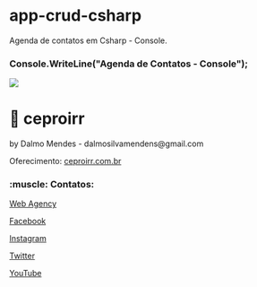 # app-crud-csharp
Agenda de contatos em Csharp - Console.

<h3>Console.WriteLine("Agenda de Contatos - Console");</h3>
<img src="xx">


# :rocket: ceproirr 
<p>by Dalmo Mendes - dalmosilvamendens@gmail.com</p>
<p>Oferecimento: <a href="https://ceproirr.com.br" target="_blank">ceproirr.com.br</a></p>
<h3>:muscle: Contatos:</h3>

<p>   <a href="https://www.ceproirr.com.br/webagency/" target="_blank">Web Agency</a></p>
<p>   <a href="https://facebook.com/ceproir/" target="_blank">Facebook</a></p>
<p>   <a href="https://instagram.com/ceproirr/" target="_blank">Instagram</a></p>
<p>   <a href="https://twitter.com/ceproirr/" target="_blank">Twitter</a></p>
<p>   <a href="https://www.youtube.com/channel/UC9egIn_Xkg2KFD_55mi_r8w" target="_blank">YouTube</a></p>

